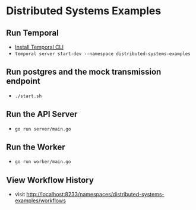 # Distributed Systems Examples

## Run Temporal

- [Install Temporal CLI](https://docs.temporal.io/cli#install)
- `temporal server start-dev --namespace distributed-systems-examples`

## Run postgres and the mock transmission endpoint

- `./start.sh`

## Run the API Server

- `go run server/main.go`

## Run the Worker

- `go run worker/main.go`

## View Workflow History

- visit [http://localhost:8233/namespaces/distributed-systems-examples/workflows](http://localhost:8233/namespaces/distributed-systems-examples/workflows)
